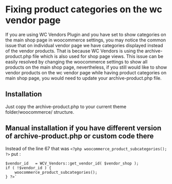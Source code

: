 # Fixing product categories on the wc vendor page #
If you are using WC Vendors Plugin and you have set to show categories on the main shop page in woocommerce settings, you may notice the common issue that on individual vendor page we have categories displayed instead of the vendor products. That is because WC Vendors is using the archive-product.php file which is also used for shop page views. This issue can be easily resolved by changing the woocommerce settings to show all products on the main shop page, nevertheless, if you still would like to show vendor products on the wc vendor page while having product categories on main shop page, you would need to update your archive-product.php file.

## Installation ##
Just copy the archive-product.php to your current theme folder/woocommerce/ structure.

## Manual installation if you have different version of archive-product.php or custom code there ##
Instead of the line 67 that was `<?php woocommerce_product_subcategories(); ?>` put :
```<?php $vendor_shop = urldecode( get_query_var( 'vendor_shop' ) );
$vendor_id   = WCV_Vendors::get_vendor_id( $vendor_shop );
if ( !$vendor_id ) {
    woocommerce_product_subcategories();
} ?>`
```
